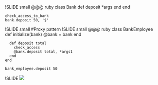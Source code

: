 !SLIDE small
    @@@ ruby
    class Bank
      def deposit *args
      end
    end

    check_access_to_bank
    bank.deposit 50, '$'
!SLIDE small
#Proxy pattern
!SLIDE small
    @@@ ruby
    class BankEmployee
      def initialize(bank)
        @bank = bank
      end

      def deposit total
        check_access
        @bank.deposit total, *args1
      end
    end

    bank_employee.deposit 50
!SLIDE
<img src='http://blog.yannick.io/images/ruby.png'/>
